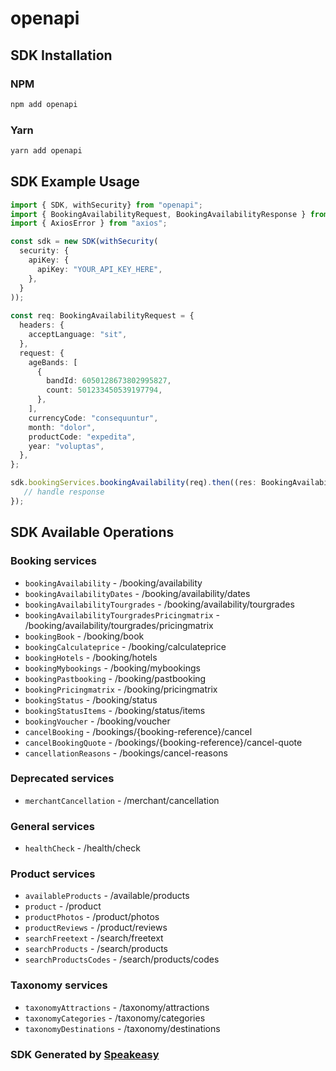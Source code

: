# openapi

<!-- Start SDK Installation -->
## SDK Installation

### NPM

```bash
npm add openapi
```

### Yarn

```bash
yarn add openapi
```
<!-- End SDK Installation -->

## SDK Example Usage
<!-- Start SDK Example Usage -->
```typescript
import { SDK, withSecurity} from "openapi";
import { BookingAvailabilityRequest, BookingAvailabilityResponse } from "openapi/src/sdk/models/operations";
import { AxiosError } from "axios";

const sdk = new SDK(withSecurity(
  security: {
    apiKey: {
      apiKey: "YOUR_API_KEY_HERE",
    },
  }
));
    
const req: BookingAvailabilityRequest = {
  headers: {
    acceptLanguage: "sit",
  },
  request: {
    ageBands: [
      {
        bandId: 6050128673802995827,
        count: 501233450539197794,
      },
    ],
    currencyCode: "consequuntur",
    month: "dolor",
    productCode: "expedita",
    year: "voluptas",
  },
};

sdk.bookingServices.bookingAvailability(req).then((res: BookingAvailabilityResponse | AxiosError) => {
   // handle response
});
```
<!-- End SDK Example Usage -->

<!-- Start SDK Available Operations -->
## SDK Available Operations

### Booking services

* `bookingAvailability` - /booking/availability
* `bookingAvailabilityDates` - /booking/availability/dates
* `bookingAvailabilityTourgrades` - /booking/availability/tourgrades
* `bookingAvailabilityTourgradesPricingmatrix` - /booking/availability/tourgrades/pricingmatrix
* `bookingBook` - /booking/book
* `bookingCalculateprice` - /booking/calculateprice
* `bookingHotels` - /booking/hotels
* `bookingMybookings` - /booking/mybookings
* `bookingPastbooking` - /booking/pastbooking
* `bookingPricingmatrix` - /booking/pricingmatrix
* `bookingStatus` - /booking/status
* `bookingStatusItems` - /booking/status/items
* `bookingVoucher` - /booking/voucher
* `cancelBooking` - /bookings/{booking-reference}/cancel
* `cancelBookingQuote` - /bookings/{booking-reference}/cancel-quote
* `cancellationReasons` - /bookings/cancel-reasons

### Deprecated services

* `merchantCancellation` - /merchant/cancellation

### General services

* `healthCheck` - /health/check

### Product services

* `availableProducts` - /available/products
* `product` - /product
* `productPhotos` - /product/photos
* `productReviews` - /product/reviews
* `searchFreetext` - /search/freetext
* `searchProducts` - /search/products
* `searchProductsCodes` - /search/products/codes

### Taxonomy services

* `taxonomyAttractions` - /taxonomy/attractions
* `taxonomyCategories` - /taxonomy/categories
* `taxonomyDestinations` - /taxonomy/destinations

<!-- End SDK Available Operations -->

### SDK Generated by [Speakeasy](https://docs.speakeasyapi.dev/docs/using-speakeasy/client-sdks)
